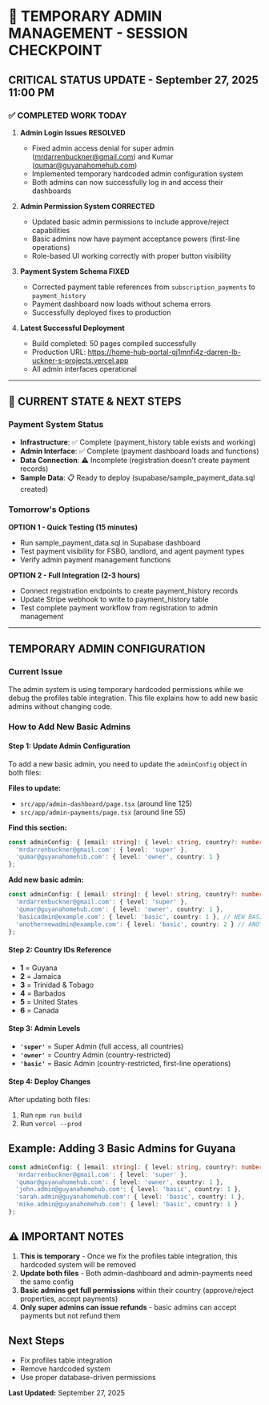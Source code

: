 # 🔧 TEMPORARY ADMIN MANAGEMENT - SESSION CHECKPOINT

## CRITICAL STATUS UPDATE - September 27, 2025 11:00 PM

### ✅ COMPLETED WORK TODAY
1. **Admin Login Issues RESOLVED**
   - Fixed admin access denial for super admin (mrdarrenbuckner@gmail.com) and Kumar (qumar@guyanahomehub.com)
   - Implemented temporary hardcoded admin configuration system
   - Both admins can now successfully log in and access their dashboards

2. **Admin Permission System CORRECTED**
   - Updated basic admin permissions to include approve/reject capabilities
   - Basic admins now have payment acceptance powers (first-line operations)
   - Role-based UI working correctly with proper button visibility

3. **Payment System Schema FIXED**
   - Corrected payment table references from `subscription_payments` to `payment_history`
   - Payment dashboard now loads without schema errors
   - Successfully deployed fixes to production

4. **Latest Successful Deployment**
   - Build completed: 50 pages compiled successfully
   - Production URL: https://home-hub-portal-qj1mnfi4z-darren-lb-uckner-s-projects.vercel.app
   - All admin interfaces operational

---

## 🚧 CURRENT STATE & NEXT STEPS

### Payment System Status
- **Infrastructure**: ✅ Complete (payment_history table exists and working)
- **Admin Interface**: ✅ Complete (payment dashboard loads and functions)
- **Data Connection**: ⚠️ Incomplete (registration doesn't create payment records)
- **Sample Data**: 📋 Ready to deploy (supabase/sample_payment_data.sql created)

### Tomorrow's Options
**OPTION 1 - Quick Testing (15 minutes)**
- Run sample_payment_data.sql in Supabase dashboard
- Test payment visibility for FSBO, landlord, and agent payment types
- Verify admin payment management functions

**OPTION 2 - Full Integration (2-3 hours)**
- Connect registration endpoints to create payment_history records
- Update Stripe webhook to write to payment_history table
- Test complete payment workflow from registration to admin management

---

## TEMPORARY ADMIN CONFIGURATION

### Current Issue
The admin system is using temporary hardcoded permissions while we debug the profiles table integration. This file explains how to add new basic admins without changing code.

### How to Add New Basic Admins

#### Step 1: Update Admin Configuration
To add a new basic admin, you need to update the `adminConfig` object in both files:

**Files to update:**
- `src/app/admin-dashboard/page.tsx` (around line 125)
- `src/app/admin-payments/page.tsx` (around line 55)

**Find this section:**
```typescript
const adminConfig: { [email: string]: { level: string, country?: number } } = {
  'mrdarrenbuckner@gmail.com': { level: 'super' },
  'qumar@guyanahomehib.com': { level: 'owner', country: 1 }
};
```

**Add new basic admin:**
```typescript
const adminConfig: { [email: string]: { level: string, country?: number } } = {
  'mrdarrenbuckner@gmail.com': { level: 'super' },
  'qumar@guyanahomehub.com': { level: 'owner', country: 1 },
  'basicadmin@example.com': { level: 'basic', country: 1 }, // NEW BASIC ADMIN
  'anothernewadmin@example.com': { level: 'basic', country: 2 } // ANOTHER BASIC ADMIN
};
```

#### Step 2: Country IDs Reference
- **1** = Guyana
- **2** = Jamaica  
- **3** = Trinidad & Tobago
- **4** = Barbados
- **5** = United States
- **6** = Canada

#### Step 3: Admin Levels
- **`'super'`** = Super Admin (full access, all countries)
- **`'owner'`** = Country Admin (country-restricted)
- **`'basic'`** = Basic Admin (country-restricted, first-line operations)

#### Step 4: Deploy Changes
After updating both files:
1. Run `npm run build`
2. Run `vercel --prod`

## Example: Adding 3 Basic Admins for Guyana

```typescript
const adminConfig: { [email: string]: { level: string, country?: number } } = {
  'mrdarrenbuckner@gmail.com': { level: 'super' },
  'qumar@guyanahomehub.com': { level: 'owner', country: 1 },
  'john.admin@guyanahomehub.com': { level: 'basic', country: 1 },
  'sarah.admin@guyanahomehub.com': { level: 'basic', country: 1 },
  'mike.admin@guyanahomehub.com': { level: 'basic', country: 1 }
};
```

## ⚠️ IMPORTANT NOTES

1. **This is temporary** - Once we fix the profiles table integration, this hardcoded system will be removed
2. **Update both files** - Both admin-dashboard and admin-payments need the same config
3. **Basic admins get full permissions** within their country (approve/reject properties, accept payments)
4. **Only super admins can issue refunds** - basic admins can accept payments but not refund them

## Next Steps
- Fix profiles table integration
- Remove hardcoded system
- Use proper database-driven permissions

**Last Updated:** September 27, 2025